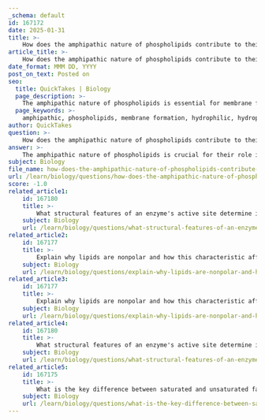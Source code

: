 ```yaml
---
_schema: default
id: 167172
date: 2025-01-31
title: >-
    How does the amphipathic nature of phospholipids contribute to their role in membrane formation?
article_title: >-
    How does the amphipathic nature of phospholipids contribute to their role in membrane formation?
date_format: MMM DD, YYYY
post_on_text: Posted on
seo:
  title: QuickTakes | Biology
  page_description: >-
    The amphipathic nature of phospholipids is essential for membrane formation, allowing the creation of bilayers that regulate cellular functions and maintain homeostasis.
  page_keywords: >-
    amphipathic, phospholipids, membrane formation, hydrophilic, hydrophobic, bilayer, cell membranes, semi-permeable, fluidity, unsaturated fatty acids, fluid mosaic model, cellular processes, homeostasis
author: QuickTakes
question: >-
    How does the amphipathic nature of phospholipids contribute to their role in membrane formation?
answer: >-
    The amphipathic nature of phospholipids is crucial for their role in membrane formation, primarily due to their unique structural characteristics. Phospholipids consist of a hydrophilic (water-attracting) head and two hydrophobic (water-repelling) fatty acid tails. This dual nature allows them to interact with both aqueous environments and lipid environments, which is essential for the formation of biological membranes.\n\nWhen phospholipids are placed in an aqueous environment, they spontaneously arrange themselves into a bilayer. In this bilayer structure, the hydrophilic heads face outward towards the water, while the hydrophobic tails are sequestered inward, away from the water. This arrangement creates a semi-permeable membrane that serves as a barrier, regulating the entry and exit of substances into and out of the cell. The bilayer structure is fundamental to cell membranes, providing not only a protective barrier but also a dynamic environment that facilitates various cellular functions.\n\nMoreover, the amphipathic nature of phospholipids contributes to the fluidity of the membrane. The presence of unsaturated fatty acids in some phospholipids introduces kinks in the tails, preventing them from packing too closely together. This fluidity is essential for the proper functioning of membrane proteins, allowing them to move and interact effectively within the membrane. Additionally, the fluid mosaic model of membrane structure highlights how the dynamic nature of phospholipids, along with embedded proteins and cholesterol, contributes to the overall functionality of the cell membrane.\n\nIn summary, the amphipathic nature of phospholipids is fundamental to their ability to form bilayers in aqueous environments, creating the essential structure of cell membranes that regulate cellular processes and maintain homeostasis.
subject: Biology
file_name: how-does-the-amphipathic-nature-of-phospholipids-contribute-to-their-role-in-membrane-formation.md
url: /learn/biology/questions/how-does-the-amphipathic-nature-of-phospholipids-contribute-to-their-role-in-membrane-formation
score: -1.0
related_article1:
    id: 167180
    title: >-
        What structural features of an enzyme's active site determine its specificity for substrates?
    subject: Biology
    url: /learn/biology/questions/what-structural-features-of-an-enzymes-active-site-determine-its-specificity-for-substrates
related_article2:
    id: 167177
    title: >-
        Explain why lipids are nonpolar and how this characteristic affects their biological functions.
    subject: Biology
    url: /learn/biology/questions/explain-why-lipids-are-nonpolar-and-how-this-characteristic-affects-their-biological-functions
related_article3:
    id: 167177
    title: >-
        Explain why lipids are nonpolar and how this characteristic affects their biological functions.
    subject: Biology
    url: /learn/biology/questions/explain-why-lipids-are-nonpolar-and-how-this-characteristic-affects-their-biological-functions
related_article4:
    id: 167180
    title: >-
        What structural features of an enzyme's active site determine its specificity for substrates?
    subject: Biology
    url: /learn/biology/questions/what-structural-features-of-an-enzymes-active-site-determine-its-specificity-for-substrates
related_article5:
    id: 167175
    title: >-
        What is the key difference between saturated and unsaturated fatty acids in terms of chemical structure and physical state at room temperature?
    subject: Biology
    url: /learn/biology/questions/what-is-the-key-difference-between-saturated-and-unsaturated-fatty-acids-in-terms-of-chemical-structure-and-physical-state-at-room-temperature
---
```


&nbsp;